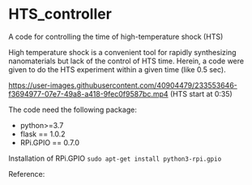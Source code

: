 # HTS_controller
A code for controlling the time of high-temperature shock (HTS)

High temperature shock is a convenient tool for rapidly synthesizing nanomaterials but lack of the control of HTS time.
Herein, a code were given to do the HTS experiment within a given time (like 0.5 sec).



https://user-images.githubusercontent.com/40904479/233553646-f3694977-07e7-49a8-a418-9fec0f9587bc.mp4
(HTS start at 0:35)


The code need the following package:
- python>=3.7
- flask == 1.0.2
- RPi.GPIO == 0.7.0

Installation of RPi.GPIO
`sudo apt-get install python3-rpi.gpio`

Reference: 
